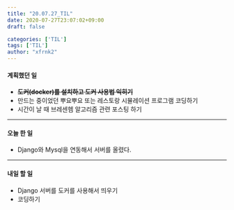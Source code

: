 ```yaml
---
title: "20.07.27_TIL"
date: 2020-07-27T23:07:02+09:00
draft: false

categories: ['TIL']
tags: ['TIL']
author: "xfrnk2"
---
```

#### 계획했던 일
+ ~~**도커(docker)를 설치하고 도커 사용법 익히기**~~
+ 만드는 중이었던 뿌요뿌요 또는 레스토랑 시뮬레이션 프로그램 코딩하기
+ 시간이 날 때 브레센헴 알고리즘 관련 포스팅 하기
---  
#### 오늘 한 일
+ Django와 Mysql을 연동해서 서버를 올렸다.
---   
#### 내일 할 일 
+ Django 서버를 도커를 사용해서 띄우기
+ 코딩하기
